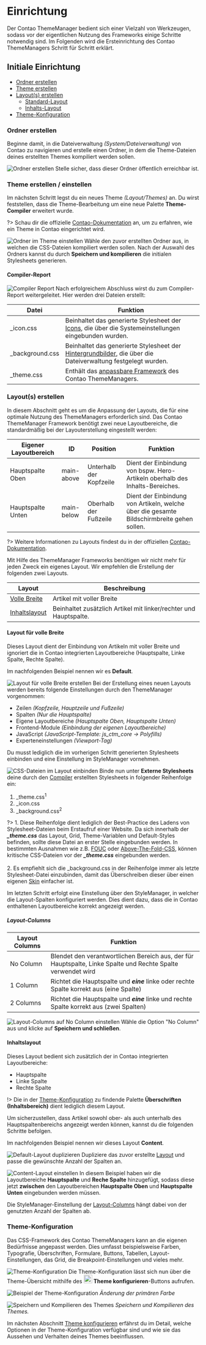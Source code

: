 # Einrichtung
Der Contao ThemeManager bedient sich einer Vielzahl von Werkzeugen, sodass vor der eigentlichen Nutzung des Frameworks 
einige Schritte notwendig sind. Im Folgenden wird die Ersteinrichtung des Contao ThemeManagers Schritt für Schritt 
erklärt.

## Initiale Einrichtung
- [Ordner erstellen](#ordner-erstellen)
- [Theme erstellen](#theme-erstellen--einstellen)
- [Layout(s) erstellen](#layouts-erstellen)
  - [Standard-Layout](#layout-für-volle-breite)
  - [Inhalts-Layout](#inhaltslayout)
- [Theme-Konfiguration](#theme-konfiguration)

### Ordner erstellen
Beginne damit, in die Dateiverwaltung *(System/Dateiverwaltung)* von Contao zu navigieren und erstelle einen Ordner, in 
dem die Theme-Dateien deines erstellten Themes kompiliert werden sollen.

![Ordner erstellen](../_images/setup/2_folder_2.png)
Stelle sicher, dass dieser Ordner öffentlich erreichbar ist.

### Theme erstellen / einstellen
Im nächsten Schritt legst du ein neues Theme *(Layout/Themes)* an. Du wirst feststellen, dass die Theme-Bearbeitung um 
eine neue Palette **Theme-Compiler** erweitert wurde.

?> Schau dir die offizielle [Contao-Dokumentation](https://docs.contao.org/manual/de/layout/theme-manager/themes-verwalten/) an, um zu erfahren, wie ein Theme in Contao eingerichtet wird.

![Ordner im Theme einstellen](../_images/setup/3_theme_3.png)
Wähle den zuvor erstellten Ordner aus, in welchen die CSS-Dateien kompiliert werden sollen. Nach der Auswahl des 
Ordners kannst du durch <span class="btn-preview">**Speichern und kompilieren**</span> die initialen Stylesheets
generieren.

#### Compiler-Report
![Compiler Report](../_images/setup/3_theme_6.png)
Nach erfolgreichem Abschluss wirst du zum Compiler-Report weitergeleitet. Hier werden drei Dateien erstellt:

| Datei           | Funktion                                                                                                                                 |
|-----------------|------------------------------------------------------------------------------------------------------------------------------------------|
| _icon.css       | Beinhaltet das generierte Stylesheet der [Icons](configuration/icon-set), die über die Systemeinstellungen eingebunden wurden.           |
| _background.css | Beinhaltet das generierte Stylesheet der [Hintergrundbilder](configuration/backgrounds), die über die Dateiverwaltung festgelegt wurden. |
| _theme.css      | Enthält das [anpassbare Framework](configuration/theme) des Contao ThemeManagers.                                                        |

### Layout(s) erstellen
In diesem Abschnitt geht es um die Anpassung der Layouts, die für eine optimale Nutzung des ThemeManagers erforderlich 
sind. Das Contao ThemeManager Framework benötigt zwei neue Layoutbereiche, die standardmäßig bei der Layouterstellung 
eingestellt werden:

| Eigener Layoutbereich | ID          | Position                | Funktion                                                                                  |
|-----------------------|-------------|-------------------------|-------------------------------------------------------------------------------------------|
| Hauptspalte Oben      | main-above  | Unterhalb der Kopfzeile | Dient der Einbindung von bspw. Hero-Artikeln oberhalb des Inhalts-Bereiches.              |
| Hauptspalte Unten     | main-below  | Oberhalb der Fußzeile   | Dient der Einbindung von Artikeln, welche über die gesamte Bildschirmbreite gehen sollen. |                                               

?> Weitere Informationen zu Layouts findest du in der offiziellen 
[Contao-Dokumentation](https://docs.contao.org/manual/de/layout/theme-manager/seitenlayouts-verwalten/).

Mit Hilfe des ThemeManager Frameworks benötigen wir nicht mehr für jeden Zweck ein eigenes Layout. 
Wir empfehlen die Erstellung der folgenden zwei Layouts.

| Layout                                   | Beschreibung                                                      |
|------------------------------------------|-------------------------------------------------------------------|
| [Volle Breite](#layout-für-volle-breite) | Artikel mit voller Breite                                         |
| [Inhaltslayout](#inhaltslayout)          | Beinhaltet zusätzlich Artikel mit linker/rechter und Hauptspalte. |

#### Layout für volle Breite
Dieses Layout dient der Einbindung von Artikeln mit voller Breite und ignoriert die in Contao integrierten 
Layoutbereiche (Hauptspalte, Linke Spalte, Rechte Spalte). 

Im nachfolgenden Beispiel nennen wir es **Default**.

![Layout für volle Breite erstellen](../_images/setup/4_layout_3.png)
Bei der Erstellung eines neuen Layouts werden bereits folgende Einstellungen durch den ThemeManager vorgenommen:
- Zeilen *(Kopfzeile, Hauptzeile und Fußzeile)*
- Spalten *(Nur die Hauptspalte)*
- Eigene Layoutbereiche *(Hauptspalte Oben, Hauptspalte Unten)*
- Frontend-Module *(Einbindung der eigenen Layoutbereiche)*
- JavaScript *(JavaScript-Template: js_ctm_core -> Polyfills)*
- Experteneinstellungen *(Viewport-Tag)*

Du musst lediglich die im vorherigen Schritt generierten Stylesheets einbinden und eine Einstellung im StyleManager 
vornehmen.

![CSS-Dateien im Layout einbinden](../_images/setup/4_layout_5.png)
Binde nun unter **Externe Stylesheets** deine durch den [Compiler](#compiler-report) erstellten Stylesheets in folgender 
Reihenfolge ein:
1. _theme.css<sup>1</sup>
2. _icon.css
3. _background.css<sup>2</sup>

?> 1. Diese Reihenfolge dient lediglich der Best-Practice des Ladens von Stylesheet-Dateien beim Erstaufruf einer 
Website. Da sich innerhalb der ***_theme.css*** das Layout, Grid, Theme-Variablen und Default-Styles befinden, sollte 
diese Datei an erster Stelle eingebunden werden. In bestimmten Ausnahmen wie z.B. 
[FOUC](https://de.wikipedia.org/wiki/Flash_of_Unstyled_Content) oder 
[Above-The-Fold-CSS](https://web.dev/articles/extract-critical-css?hl=de), können kritische CSS-Dateien vor der 
***_theme.css*** eingebunden werden.<br><br>2. Es empfiehlt sich die _background.css in der Reihenfolge immer als 
letzte Stylesheet-Datei einzubinden, damit das Überschreiben dieser über einen eigenen [Skin](configuration/skin) 
einfacher ist.

Im letzten Schritt erfolgt eine Einstellung über den StyleManager, in welcher die Layout-Spalten konfiguriert werden. 
Dies dient dazu, dass die in Contao enthaltenen Layoutbereiche korrekt angezeigt werden.

##### Layout-Columns
| Layout Columns | Funktion                                                                                                     |
|----------------|--------------------------------------------------------------------------------------------------------------|
| No Column      | Blendet den verantwortlichen Bereich aus, der für Hauptspalte, Linke Spalte und Rechte Spalte verwendet wird |
| 1 Column       | Richtet die Hauptspalte und ***eine*** linke oder rechte Spalte korrekt aus (eine Spalte)                    |
| 2 Columns      | Richtet die Hauptspalte und ***eine*** linke und rechte Spalte korrekt aus (zwei Spalten)                    |

![Layout-Columns auf No Column einstellen](../_images/setup/4_layout_6.png)
Wähle die Option "No Column" aus und klicke auf <span class="btn-preview">**Speichern und schließen**</span>.

#### Inhaltslayout
Dieses Layout bedient sich zusätzlich der in Contao integrierten Layoutbereiche: 
- Hauptspalte
- Linke Spalte
- Rechte Spalte

!> Die in der [Theme-Konfiguration](configuration/theme) zu findende Palette **Überschriften (Inhaltsbereich)** dient lediglich diesem Layout.

Um sicherzustellen, dass Artikel sowohl ober- als auch unterhalb des Hauptspaltenbereichs angezeigt werden können,
kannst du die folgenden Schritte befolgen.

Im nachfolgenden Beispiel nennen wir dieses Layout **Content**.

![Default-Layout duplizieren](../_images/setup/4_layout_7.png)
Dupliziere das zuvor erstellte [Layout](#layout-für-volle-breite) und passe die gewünschte Anzahl der Spalten an.

![Content-Layout einstellen](../_images/setup/4_layout_8.png)
In diesem Beispiel haben wir die Layoutbereiche **Hauptspalte** und **Reche Spalte** hinzugefügt, sodass diese jetzt 
**zwischen** den Layoutbereichen **Hauptspalte Oben** und **Hauptspalte Unten** eingebunden werden müssen.

Die StyleManager-Einstellung der [Layout-Columns](#layout-columns) hängt dabei von der genutzten Anzahl der Spalten ab.

### Theme-Konfiguration
Das CSS-Framework des Contao ThemeManagers kann an die eigenen Bedürfnisse angepasst werden.
Dies umfasst beispielsweise Farben, Typografie, Überschriften, Formulare, Buttons, Tabellen, Layout-Einstellungen, das 
Grid, die Breakpoint-Einstellungen und vieles mehr.

![Theme-Konfiguration](../_images/setup/3_theme_4.png)
Die Theme-Konfiguration lässt sich nun über die Theme-Übersicht mithilfe des 
<img width="22" src="../../public/icons/config.svg"> **Theme konfigurieren**-Buttons aufrufen.

![Beispiel der Theme-Konfiguration](../_images/setup/5_config_1.png)
*Änderung der primären Farbe*

![Speichern und Kompilieren des Themes](../_images/setup/3_theme_5.png)
*Speichern und Kompilieren des Themes.*

Im nächsten Abschnitt [Theme konfigurieren](configuration/theme) erfährst du im Detail, welche Optionen in der 
Theme-Konfiguration verfügbar sind und wie sie das Aussehen und Verhalten deines Themes beeinflussen.
